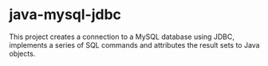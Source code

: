 # java-mysql-jdbc
This project creates a connection to a MySQL database using JDBC, implements a series of SQL commands and attributes the result sets to Java objects.
